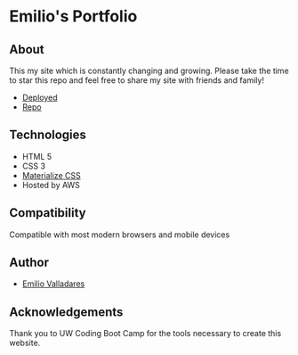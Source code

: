 # Emilio's Portfolio

## About
This my site which is constantly changing and growing. Please take the time to star this repo and feel free to share my site with friends and family!

* [Deployed](https://www.emiliov.me/)
* [Repo](https://github.com/Nolimits1/nolimits1.github.io)

## Technologies
* HTML 5
* CSS 3
* [Materialize CSS](https://materializecss.com/)
* Hosted by AWS

## Compatibility 
Compatible with most modern browsers and mobile devices

## Author
* [Emilio Valladares](https://github.com/Nolimits1)


## Acknowledgements 
Thank you to UW Coding Boot Camp for the tools necessary to create this website.

